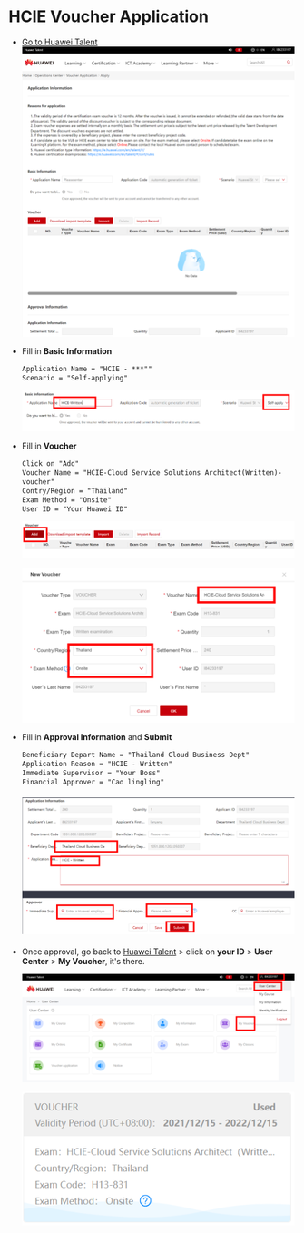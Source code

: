 # HCIE Voucher Application

- [Go to Huawei Talent](https://e.huawei.com/en/talent/#/personal/hw-emploees/applay-vouchers?couponType=VOUCHER&usageScenes=HW)![image-20230914101912676](https://raw.githubusercontent.com/MarcLan/pic/main/image-20230914101912676.png)

  

- Fill in **Basic Information**

  ```shell
  Application Name = "HCIE - ***""
  Scenario = "Self-applying"
  ```

  ![image-20230914103632338](https://raw.githubusercontent.com/MarcLan/pic/main/image-20230914103632338.png)	

- Fill in **Voucher**

  ```shell
  Click on "Add"
  Voucher Name = "HCIE-Cloud Service Solutions Architect(Written)-voucher"
  Contry/Region = "Thailand"
  Exam Method = "Onsite"
  User ID = "Your Huawei ID"
  ```

  ![image-20230914103735240](https://raw.githubusercontent.com/MarcLan/pic/main/image-20230914103735240.png)

  ![image-20230914103825197](https://raw.githubusercontent.com/MarcLan/pic/main/image-20230914103825197.png)

  

- Fill in **Approval Information** and **Submit**

  ```shell
  Beneficiary Depart Name = "Thailand Cloud Business Dept"
  Application Reason = "HCIE - Written"
  Immediate Supervisor = "Your Boss"
  Financial Approver = "Cao lingling"
  ```

  #### ![image-20230914104659405](https://raw.githubusercontent.com/MarcLan/pic/main/image-20230914104659405.png)

  

- Once approval, go back to [Huawei Talent](https://e.huawei.com/en/talent/#/personal/hw-emploees/applay-vouchers?couponType=VOUCHER&usageScenes=HW) > click on **your ID** > **User Center** > **My Voucher**, it's there.

  ![image-20230914104735868](https://raw.githubusercontent.com/MarcLan/pic/main/image-20230914104735868.png)

  ![image-20230914104219317](https://raw.githubusercontent.com/MarcLan/pic/main/image-20230914104219317.png)
